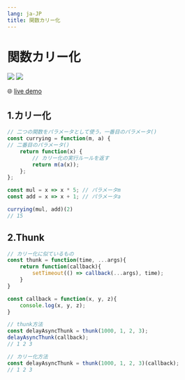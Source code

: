 ```yaml
---
lang: ja-JP
title: 関数カリー化
---
```


# 関数カリー化

![](https://img.shields.io/badge/-Typescript-9ca3af.svg?logo=typescript&style=popout-square)  ![](https://img.shields.io/badge/-Javascript-9ca3af.svg?logo=javascript&style=popout-square)



🌐 [live demo](https://codepen.io/kensoz/pen/KKaJjpp)



## 1.カリー化

```js
// 二つの関数をパラメータとして使う，一番目のパラメータ()
const currying = function(m, a) {
// 二番目のパラメータ()
    return function(x) {
		// カリー化の実行ルールを返す
        return m(a(x));
    };
};

const mul = x => x * 5; // パラメータm
const add = x => x + 1; // パラメータa

currying(mul, add)(2)
// 15
```



## 2.Thunk

```js
// カリー化に似ているもの
const thunk = function(time, ...args){
    return function(callback){
        setTimeout(() => callback(...args), time);
    }
}

const callback = function(x, y, z){
    console.log(x, y, z);
}

// thunk方法
const delayAsyncThunk = thunk(1000, 1, 2, 3);
delayAsyncThunk(callback);
// 1 2 3

// カリー化方法
const delayAsyncThunk = thunk(1000, 1, 2, 3)(callback);
// 1 2 3
```

